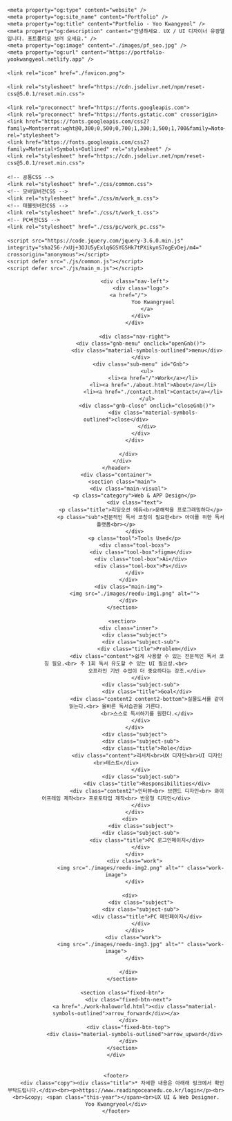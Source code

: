 <!DOCTYPE html>
<html lang="ko">
<head>
    <meta charset="UTF-8">
    <meta http-equiv="X-UA-Compatible" content="IE=edge">
    <meta name="viewport" content="width=device-width, initial-scale=1.0">
    <title>work-reedu</title>

    <meta property="og:type" content="website" />
    <meta property="og:site_name" content="Portfolio" />
    <meta property="og:title" content="Portfolio - Yoo Kwangyeol" />
    <meta property="og:description" content="안녕하세요. UX / UI 디자이너 유광열입니다. 포트폴리오 보러 오세요." />
    <meta property="og:image" content="./images/pf_seo.jpg" />
    <meta property="og:url" content="https://portfolio-yookwangyeol.netlify.app" />
  
    <link rel="icon" href="./favicon.png">
    
    <link rel="stylesheet" href="https://cdn.jsdelivr.net/npm/reset-css@5.0.1/reset.min.css">
    
    <link rel="preconnect" href="https://fonts.googleapis.com">
    <link rel="preconnect" href="https://fonts.gstatic.com" crossorigin>
    <link href="https://fonts.googleapis.com/css2?family=Montserrat:wght@0,300;0,500;0,700;1,300;1,500;1,700&family=Noto+Sans+KR:wght@300;500;700&display=swap" rel="stylesheet">
    <link href="https://fonts.googleapis.com/css2?family=Material+Symbols+Outlined" rel="stylesheet" />
    <link rel="stylesheet" href="https://cdn.jsdelivr.net/npm/reset-css@5.0.1/reset.min.css">
    
    <!-- 공통CSS -->
    <link rel="stylesheet" href="./css/common.css">
    <!-- 모바일버전CSS -->
    <link rel="stylesheet" href="./css/m/work_m.css">
    <!-- 태블릿버전CSS --> 
    <link rel="stylesheet" href="./css/t/work_t.css">
    <!-- PC버전CSS --> 
    <link rel="stylesheet" href="./css/pc/work_pc.css">

    <script src="https://code.jquery.com/jquery-3.6.0.min.js" integrity="sha256-/xUj+3OJU5yExlq6GSYGSHk7tPXikynS7ogEvDej/m4=" crossorigin="anonymous"></script>
    <script defer src="./js/common.js"></script>
    <script defer src="./js/main_m.js"></script>
    
</head>

<body>
    <header>
        <div class="inner">
            <div class="nav">
                
                <div class="nav-left">
                    <div class="logo">
                        <a href="/">            
                            Yoo Kwangryeol
                        </a>
                    </div>
                </div>
          
                <div class="nav-right">
                    <div class="gnb-menu" onclick="openGnb()">
                        <div class="material-symbols-outlined">menu</div>
                    </div>
                    <div class="sub-menu" id="Gnb">
                        <ul>
                            <li><a href="/">Work</a></li>
                            <li><a href="./about.html">About</a></li>
                            <li><a href="./contact.html">Contact</a></li>
                        </ul>
                        <div class="gnb-close" onclick="closeGnb()">
                            <div class="material-symbols-outlined">close</div>
                        </div>
                    </div>
                </div>

            </div>
        </div>
    </header>
    <div class="container">
        <section class="main">
            <div class="main-visual">
                <p class="category">Web & APP Design</p>
                <div class="text">
                    <p class="title">리딩오션 에듀<br>문해력을 프로그래밍하다</p>
                    <p class="sub">전문적인 독서 코칭이 필요한<br> 아이를 위한 독서 플랫폼<br></p>
                </div>
                <p class="tool">Tools Used</p>
                <div class="tool-boxs">
                    <div class="tool-box">figma</div>
                    <div class="tool-box">Ai</div>
                    <div class="tool-box">Ps</div>
                </div>
            </div>
            <div class="main-img">
                <img src="./images/reedu-img1.png" alt="">
            </div>
        </section>
        
        <section>
            <div class="inner">
                <div class="subject">
                    <div class="subject-sub">
                        <div class="title">Problem</div>
                        <div class="content">쉽게 사용할 수 있는 전문적인 독서 코칭 필요.<br> 주 1회 독서 유도할 수 있는 UI 필요성.<br>
                        오프라인 기반 수업이 더 중요하다는 강조.</div>
                    </div>
                    <div class="subject-sub">
                        <div class="title">Goal</div>
                        <div class="content2 content2-bottom">실물도서를 같이 읽는다.<br> 올바른 독서습관을 기른다.
                        <br>스스로 독서하기를 원한다.</div>
                    </div>
                </div>
                <div class="subject">
                    <div class="subject-sub">
                        <div class="title">Role</div>
                        <div class="content">리서치<br>UX 디자인<br>UI 디자인<br>테스트</div>
                    </div>
                    <div class="subject-sub">
                        <div class="title">Responsibilities</div>
                        <div class="content2">인터뷰<br> 브랜드 디자인<br> 와이어프레임 제작<br> 프로토타입 제작<br> 반응형 디자인</div>
                    </div>
                </div>
                <div>   
                    <div class="subject">
                    <div class="subject-sub">
                        <div class="title">PC 로그인페이지</div>
                    </div>
                </div>
                <div class="work">
                    <img src="./images/reedu-img2.png" alt="" class="work-image">
                </div>

                <div>   
                    <div class="subject">
                    <div class="subject-sub">
                        <div class="title">PC 메인페이지</div>
                    </div>
                </div>
                <div class="work"> 
                    <img src="./images/reedu-img3.jpg" alt="" class="work-image">
                </div>

            </div>
        </section>
    
        <section class="fixed-btn">
            <div class="fixed-btn-next">
                <a href="./work-haloworld.html"><div class="material-symbols-outlined">arrow_forward</div></a>
            </div>
            <div class="fixed-btn-top">
                <div class="material-symbols-outlined">arrow_upward</div>
            </div>
        </section>
    </div>

        
    <footer>
        <div class="copy"><div class="title">* 자세한 내용은 아래래 링크에서 확인 부탁드립니다.</div><br><p>https://www.readingoceanedu.co.kr/login</p><br><br>&copy; <span class="this-year"></span><br>UX UI & Web Designer. Yoo Kwangryeol</div>
    </footer>

</body>
</html>
